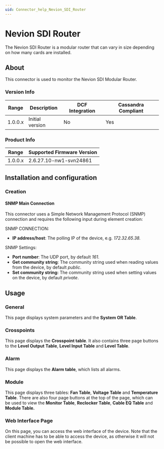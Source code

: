 ```yaml
---
uid: Connector_help_Nevion_SDI_Router
---
```


# Nevion SDI Router

The Nevion SDI Router is a modular router that can vary in size depending on how many cards are installed.

## About

This connector is used to monitor the Nevion SDI Modular Router.

### Version Info

| **Range** | **Description** | **DCF Integration** | **Cassandra Compliant** |
|------------------|-----------------|---------------------|-------------------------|
| 1.0.0.x          | Initial version | No                  | Yes                     |

### Product Info

| Range | Supported Firmware Version |
|------------------|-----------------------------|
| 1.0.0.x          | 2.6.27.10-nw1-svn24861      |

## Installation and configuration

### Creation

#### SNMP Main Connection

This connector uses a Simple Network Management Protocol (SNMP) connection and requires the following input during element creation:

SNMP CONNECTION:

- **IP address/host**: The polling IP of the device, e.g. *172.32.65.38.*

SNMP Settings:

- **Port number**: The UDP port, by default *161.*
- **Get community string**: The community string used when reading values from the device, by default *public*.
- **Set community string:** The community string used when setting values on the device, by default *private*.

## Usage

### General

This page displays system parameters and the **System OR Table**.

### Crosspoints

This page displays the **Crosspoint table**. It also contains three page buttons to the **Level Output** **Table**, **Level Input Table** and **Level Table**.

### Alarm

This page displays the **Alarm table**, which lists all alarms.

### Module

This page displays three tables: **Fan Table**, **Voltage Table** and **Temperature Table**. There are also four page buttons at the top of the page, which can be used to view the **Monitor Table**, **Reclocker Table**, **Cable EQ Table** and **Module Table.**

### Web Interface Page

On this page, you can access the web interface of the device. Note that the client machine has to be able to access the device, as otherwise it will not be possible to open the web interface.
